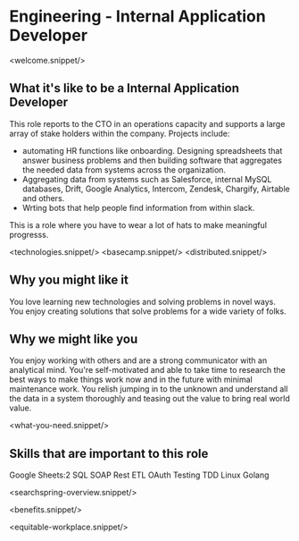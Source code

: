 # Engineering - Internal Application Developer
<welcome.snippet/>

## What it's like to be a Internal Application Developer
This role reports to the CTO in an operations capacity and supports a large array of stake holders within the company. 
Projects include:
- automating HR functions like onboarding.  Designing spreadsheets that answer business problems and then building software that 
aggregates the needed data from systems across the organization.
- Aggregating data from systems such as Salesforce, internal MySQL databases, Drift, Google Analytics, Intercom, Zendesk, Chargify, Airtable and others.  
- Wrting bots that help people find information from within slack.  

This is a role where you have to wear a lot of hats to make meaningful progresss.


<technologies.snippet/>
<basecamp.snippet/>
<distributed.snippet/>

## Why you might like it
You love learning new technologies and solving problems in novel ways.  You enjoy creating solutions that solve problems for a wide variety of folks.

## Why we might like you
You enjoy working with others and are a strong communicator with an analytical mind.  You're self-motivated and able to take time to research the best ways to
make things work now and in the future with minimal maintenance work.  You relish jumping in to the unknown and understand all the data in a system thoroughly and teasing out the value
to bring real world value.

<what-you-need.snippet/>

## Skills that are important to this role

<skills>
Google Sheets:2
SQL
SOAP
Rest
ETL
OAuth
Testing
TDD
Linux
Golang
</skills>

<inherit doc="base.md"/>

<searchspring-overview.snippet/>

<benefits.snippet/>

<equitable-workplace.snippet/>

